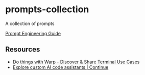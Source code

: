 # prompts-collection

A collection of prompts


[Prompt Engineering Guide](https://docs.cline.bot/improving-your-prompting-skills/prompting)
## Resources

- [Do things with Warp - Discover & Share Terminal Use Cases](https://dothings.warp.dev/)
- [Explore custom AI code assistants | Continue](https://hub.continue.dev/explore/assistants)